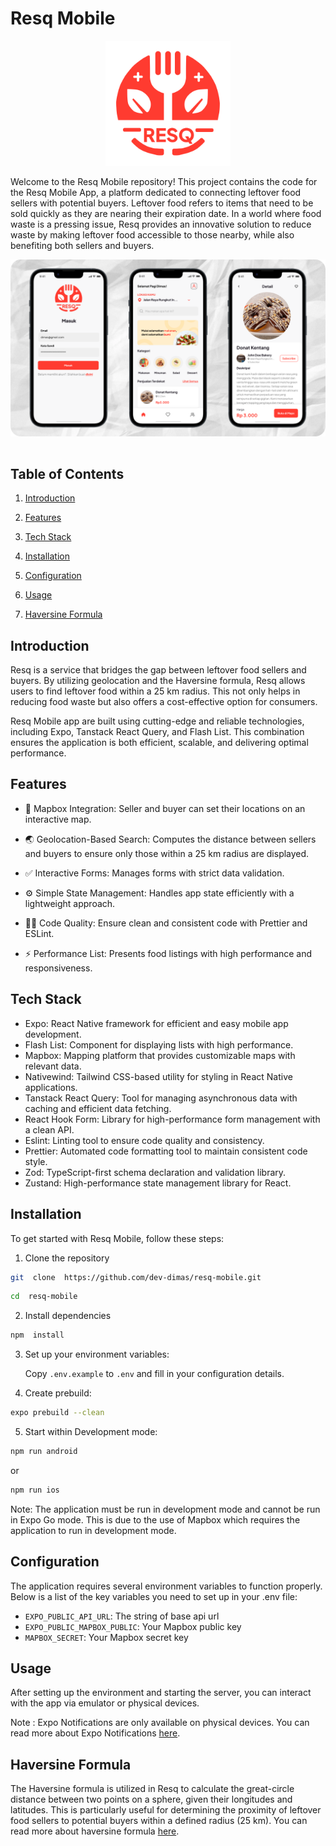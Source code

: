 # Resq Mobile

<p align="center">
<img src="https://github.com/dev-dimas/resq-mobile/blob/master/assets/images/logo.png?raw=true" width="200" height="200" />
</p>

Welcome to the Resq Mobile repository! This project contains the code for the Resq Mobile App, a platform dedicated to connecting leftover food sellers with potential buyers. Leftover food refers to items that need to be sold quickly as they are nearing their expiration date. In a world where food waste is a pressing issue, Resq provides an innovative solution to reduce waste by making leftover food accessible to those nearby, while also benefiting both sellers and buyers.

<p align="center">
<img src="https://github.com/dev-dimas/resq-mobile/blob/master/assets/images/feature-graphic.png?raw=true" style="padding-bottom: 15px" />
</p>

## Table of Contents

1. [Introduction](#introduction)

2. [Features](#features)

3. [Tech Stack](#tech-stack)

4. [Installation](#installation)

5. [Configuration](#configuration)

6. [Usage](#usage)

7. [Haversine Formula](#haversine-formula)

## Introduction

Resq is a service that bridges the gap between leftover food sellers and buyers. By utilizing geolocation and the Haversine formula, Resq allows users to find leftover food within a 25 km radius. This not only helps in reducing food waste but also offers a cost-effective option for consumers.

Resq Mobile app are built using cutting-edge and reliable technologies, including Expo, Tanstack React Query, and Flash List. This combination ensures the application is both efficient, scalable, and delivering optimal performance.

## Features

- 📌 Mapbox Integration: Seller and buyer can set their locations on an interactive map.

- 🌏 Geolocation-Based Search: Computes the distance between sellers and buyers to ensure only those within a 25 km radius are displayed.

- ✅ Interactive Forms: Manages forms with strict data validation.

- ⚙️ Simple State Management: Handles app state efficiently with a lightweight approach.

- 🧑‍💻 Code Quality: Ensure clean and consistent code with Prettier and ESLint.

- ⚡ Performance List: Presents food listings with high performance and responsiveness.

## Tech Stack

- Expo: React Native framework for efficient and easy mobile app development.
- Flash List: Component for displaying lists with high performance.
- Mapbox: Mapping platform that provides customizable maps with relevant data.
- Nativewind: Tailwind CSS-based utility for styling in React Native applications.
- Tanstack React Query: Tool for managing asynchronous data with caching and efficient data fetching.
- React Hook Form: Library for high-performance form management with a clean API.
- Eslint: Linting tool to ensure code quality and consistency.
- Prettier: Automated code formatting tool to maintain consistent code style.
- Zod: TypeScript-first schema declaration and validation library.
- Zustand: High-performance state management library for React.

## Installation

To get started with Resq Mobile, follow these steps:

1. Clone the repository

```bash
git  clone  https://github.com/dev-dimas/resq-mobile.git
```

```bash
cd  resq-mobile
```

2. Install dependencies

```bash
npm  install
```

3. Set up your environment variables:

   Copy `.env.example` to `.env` and fill in your configuration details.

4. Create prebuild:

```bash
expo prebuild --clean
```

5. Start within Development mode:

```bash
npm run android
```

or

```bash
npm run ios
```

Note: The application must be run in development mode and cannot be run in Expo Go mode. This is due to the use of Mapbox which requires the application to run in development mode.

## Configuration

The application requires several environment variables to function properly. Below is a list of the key variables you need to set up in your .env file:

- `EXPO_PUBLIC_API_URL`: The string of base api url
- `EXPO_PUBLIC_MAPBOX_PUBLIC`: Your Mapbox public key
- `MAPBOX_SECRET`: Your Mapbox secret key

## Usage

After setting up the environment and starting the server, you can interact with the app via emulator or physical devices.

Note : Expo Notifications are only available on physical devices. You can read more about Expo Notifications [here](https://docs.expo.dev/versions/latest/sdk/notifications/#usage).

## Haversine Formula

The Haversine formula is utilized in Resq to calculate the great-circle distance between two points on a sphere, given their longitudes and latitudes. This is particularly useful for determining the proximity of leftover food sellers to potential buyers within a defined radius (25 km). You can read more about haversine formula [here](https://en.wikipedia.org/wiki/Haversine_formula).
